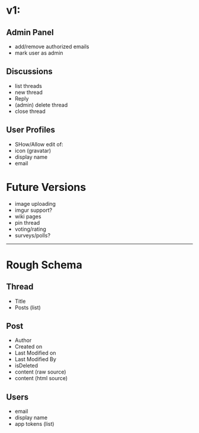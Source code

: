 # v1:

## Admin Panel
* add/remove authorized emails
* mark user as admin

## Discussions
* list threads
* new thread
* Reply
* (admin) delete thread
* close thread

## User Profiles
* SHow/Allow edit of:
* icon (gravatar)
* display name
* email

# Future Versions

* image uploading
* imgur support?
* wiki pages
* pin thread
* voting/rating
* surveys/polls?

----

# Rough Schema

## Thread

* Title
* Posts (list)

## Post

* Author
* Created on
* Last Modified on
* Last Modified By
* isDeleted
* content (raw source)
* content (html source)

## Users

* email
* display name
* app tokens (list)
